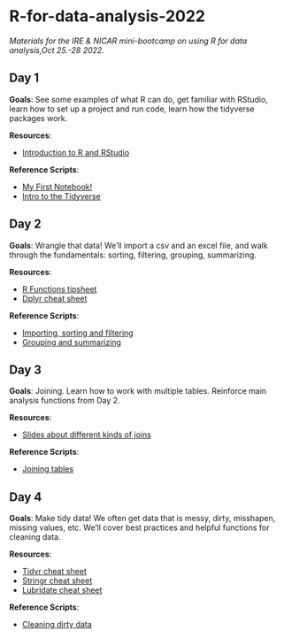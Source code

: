 # R-for-data-analysis-2022
*Materials for the IRE &amp; NICAR mini-bootcamp on using R for data analysis,Oct 25.-28 2022.*

## Day 1
**Goals**: See some examples of what R can do, get familiar with RStudio, learn how to set up a project and run code, learn how the tidyverse packages work.

**Resources**:  
-   [Introduction to R and RStudio](Introduction-to-R-and-RStudio.html)

**Reference Scripts**:
-   [My First Notebook!](scripts/my-first-notebook.Rmd)
-   [Intro to the Tidyverse](scripts/intro-to-tidyverse.Rmd)

## Day 2
**Goals**: Wrangle that data! We’ll import a csv and an excel file, and walk through the fundamentals: sorting, filtering, grouping, summarizing.

**Resources**:  
-   [R Functions tipsheet](docs/R-Functions.md)
-   [Dplyr cheat sheet](docs/data-transformation.pdf)

**Reference Scripts**:
-   [Importing, sorting and filtering]()
-   [Grouping and summarizing]()

## Day 3
**Goals**: Joining. Learn how to work with multiple tables. Reinforce main analysis functions from Day 2.

**Resources**: 
-   [Slides about different kinds of joins]()
 
**Reference Scripts**:
-	[Joining tables]()

## Day 4
**Goals**: Make tidy data! We often get data that is messy, dirty, misshapen, missing values, etc. We’ll cover best practices and helpful functions for cleaning data.


**Resources**:  
-   [Tidyr cheat sheet]()
-   [Stringr cheat sheet]()
-	[Lubridate cheat sheet]()

**Reference Scripts**:
-   [Cleaning dirty data]()